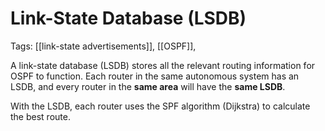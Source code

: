 # Link-State Database (LSDB)
Tags: [[link-state advertisements]], [[OSPF]], 

A link-state database (LSDB) stores all the relevant routing information for OSPF to function. Each router in the same autonomous system has an LSDB, and every router in the **same area** will have the **same LSDB**.

With the LSDB, each router uses the SPF algorithm (Dijkstra) to calculate the best route. 